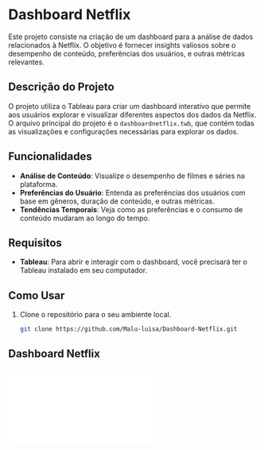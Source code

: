 # Dashboard Netflix

Este projeto consiste na criação de um dashboard para a análise de dados relacionados à Netflix. O objetivo é fornecer insights valiosos sobre o desempenho de conteúdo, preferências dos usuários, e outras métricas relevantes.

## Descrição do Projeto

O projeto utiliza o Tableau para criar um dashboard interativo que permite aos usuários explorar e visualizar diferentes aspectos dos dados da Netflix. O arquivo principal do projeto é o `dashboardnetflix.twb`, que contém todas as visualizações e configurações necessárias para explorar os dados.

## Funcionalidades

- **Análise de Conteúdo**: Visualize o desempenho de filmes e séries na plataforma.
- **Preferências do Usuário**: Entenda as preferências dos usuários com base em gêneros, duração de conteúdo, e outras métricas.
- **Tendências Temporais**: Veja como as preferências e o consumo de conteúdo mudaram ao longo do tempo.

## Requisitos

- **Tableau**: Para abrir e interagir com o dashboard, você precisará ter o Tableau instalado em seu computador.

## Como Usar

1. Clone o repositório para o seu ambiente local.
   ```bash
   git clone https://github.com/Malu-luisa/Dashboard-Netflix.git 
   ```
## Dashboard Netflix 

   ![alt text](./Dashboardpowerbi.pdf)
